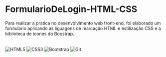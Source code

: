 # FormularioDeLogin-HTML-CSS

<p>Para realizar a pratica no desenvolvimento web front-end, foi elaborado um formulario aplicando as liguagens de marcação HTML e estilização CSS
  e a biblioteca de icones do Boostrap.</p>
  
  <div style="Display: inline_block"><br/>
    <img align="center" alt="HTML5" SRC="https://img.shields.io/badge/HTML5-E34F26?style=for-the-badge&logo=html5&logoColor=white"/>
    <img align="center" alt="CSS3" SRC="https://img.shields.io/badge/CSS3-1572B6?style=for-the-badge&logo=css3&logoColor=white"/>
    <img align="center" alt="Bootstrap" SRC="https://img.shields.io/badge/Bootstrap-563D7C?style=for-the-badge&logo=bootstrap&logoColor=white"/>
    <img align="center" alt="Git" SRC="https://img.shields.io/badge/GIT-E44C30?style=for-the-badge&logo=git&logoColor=white"/>
</div><br/>
